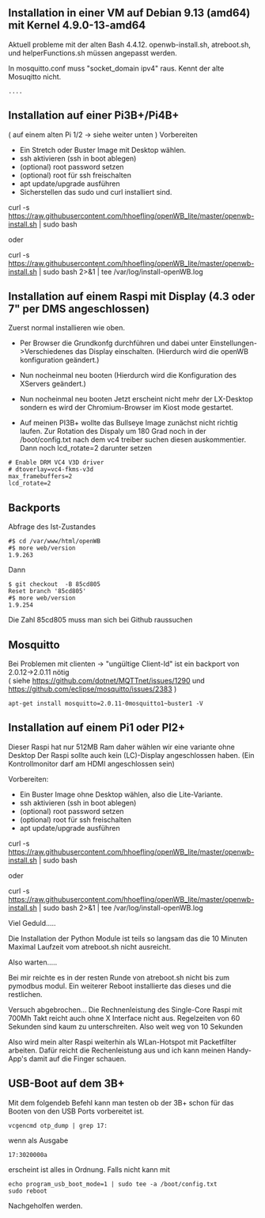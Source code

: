 
## Installation in einer VM auf Debian 9.13 (amd64) mit Kernel  4.9.0-13-amd64

Aktuell probleme mit der alten Bash 4.4.12.
openwb-install.sh, atreboot.sh, und helperFunctions.sh müssen angepasst werden.

In mosquitto.conf muss "socket_domain ipv4" raus. Kennt der alte Mosuqitto nicht.

	....

## Installation auf einer Pi3B+/Pi4B+ ##
 ( auf einem alten Pi 1/2 -> siehe weiter unten )
Vorbereiten
- Ein Stretch oder Buster Image mit Desktop wählen.
- ssh aktivieren (ssh in boot ablegen)
- (optional) root password setzen
- (optional) root für ssh freischalten
- apt update/upgrade ausführen
- Sicherstellen das sudo und curl installiert sind.

curl -s https://raw.githubusercontent.com/hhoefling/openWB_lite/master/openwb-install.sh | sudo bash

oder

curl -s https://raw.githubusercontent.com/hhoefling/openWB_lite/master/openwb-install.sh | sudo bash 2>&1 | tee /var/log/install-openWB.log

## Installation auf einem Raspi mit Display (4.3 oder 7" per DMS angeschlossen) ##

Zuerst normal installieren wie oben.
- Per Browser die Grundkonfg durchführen und dabei unter Einstellungen->Verschiedenes das Display einschalten. (Hierdurch wird die openWB konfiguration geändert.)
- Nun nocheinmal neu booten (Hierdurch wird die Konfiguration des XServers geändert.)
- Nun nocheinmal neu booten Jetzt erscheint nicht mehr der LX-Desktop sondern es wird der Chromium-Browser im Kiost mode gestartet.

- Auf meinen PI3B+ wollte das Bullseye Image zunächst nicht richtig laufen. Zur Rotation des Dispaly um 180 Grad noch in der /boot/config.txt nach dem vc4 treiber suchen diesen auskommentier. Dann noch lcd_rotate=2 darunter setzen
```
# Enable DRM VC4 V3D driver
# dtoverlay=vc4-fkms-v3d
max_framebuffers=2
lcd_rotate=2
```


## Backports ##

Abfrage des Ist-Zustandes
```
#$ cd /var/www/html/openWB
#$ more web/version
1.9.263
```
Dann
```
$ git checkout  -B 85cd805
Reset branch '85cd805'
#$ more web/version
1.9.254
```
Die Zahl 85cd805 muss man sich bei Github raussuchen


## Mosquitto ##

Bei Problemen mit clienten -> "ungültige Client-Id"
ist ein backport von 2.0.12->2.0.11 nötig<br>
( siehe https://github.com/dotnet/MQTTnet/issues/1290  und https://github.com/eclipse/mosquitto/issues/2383 )

```
apt-get install mosquitto=2.0.11-0mosquitto1~buster1 -V
```


## Installation auf einem Pi1 oder PI2+ ##

Dieser Raspi hat nur 512MB Ram daher wählen wir eine variante ohne Desktop 
Der Raspi sollte auch kein (LC)-Display angeschlossen haben. (Ein Kontrollmonitor darf am HDMI angeschlossen sein)

Vorbereiten:
- Ein Buster Image ohne Desktop wählen, also die Lite-Variante.
- ssh aktivieren (ssh in boot ablegen)
- (optional) root password setzen
- (optional) root für ssh freischalten
- apt update/upgrade ausführen
 

curl -s https://raw.githubusercontent.com/hhoefling/openWB_lite/master/openwb-install.sh | sudo bash

oder

curl -s https://raw.githubusercontent.com/hhoefling/openWB_lite/master/openwb-install.sh | sudo bash 2>&1 | tee /var/log/install-openWB.log

Viel Geduld.....

Die Installation der Python Module ist teils so langsam das die 10 Minuten Maximal Laufzeit vom atreboot.sh nicht ausreicht.

Also warten.....

Bei mir reichte es in der resten Runde von atreboot.sh nicht bis zum pymodbus modul. 
Ein weiterer Reboot installierte das dieses und die restlichen.

Versuch abgebrochen...
Die Rechnenleistung des Single-Core Raspi mit 700Mh Takt reicht auch ohne X Interface nicht aus.
Regelzeiten von 60 Sekunden sind kaum zu unterschreiten. Also weit weg von 10 Sekunden

Also wird mein alter Raspi weiterhin als WLan-Hotspot mit Packetfilter arbeiten.
Dafür reicht die Rechenleistung aus und ich kann meinen Handy-App's damit auf die Finger schauen.

## USB-Boot auf dem 3B+ ##
Mit dem folgendeb Befehl kann man testen ob der 3B+ schon für das Booten von den USB Ports vorbereitet ist.
```
vcgencmd otp_dump | grep 17:
```
wenn als Ausgabe
```
17:3020000a
```
erscheint ist alles in Ordnung.
Falls nicht kann mit
```
echo program_usb_boot_mode=1 | sudo tee -a /boot/config.txt
sudo reboot
```
Nachgeholfen werden.
